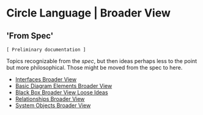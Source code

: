 Circle Language | Broader View
==============================

'From Spec'
-----------

`[ Preliminary documentation ]`

Topics recognizable from the *spec*, but then ideas perhaps less to the point but more philosophical. Those might be moved from the spec to here.

- [Interfaces Broader View](interfaces-broader-view)
- [Basic Diagram Elements Broader View](basic-diagram-elements-broader-view.md)
- [Black Box Broader View Loose Ideas](black-box-broader-view-loose-ideas.md)
- [Relationships Broader View](relationships-broader-view.md)
- [System Objects Broader View](system-objects-broader-view.md)